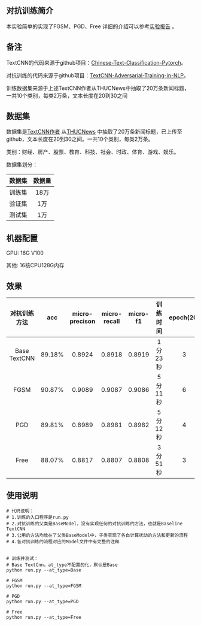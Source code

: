 ## 对抗训练简介

本实验简单的实现了FGSM、PGD、Free
详细的介绍可以参考[实验报告](documents/实验报告.pdf) 。

## 备注
TextCNN的代码来源于github项目：[Chinese-Text-Classification-Pytorch](https://github.com/649453932/Chinese-Text-Classification-Pytorc)。

对抗训练的代码来源于github项目：[TextCNN-Adversarial-Training-in-NLP](https://github.com/shshlzh/TextCNN-Adversarial-Training-in-NLP.git)。

训练数据集来源于上述TextCNN作者从THUCNews中抽取了20万条新闻标题，一共10个类别，每类2万条，文本长度在20到30之间

## 数据集

数据集是[TextCNN作者](https://github.com/649453932/Chinese-Text-Classification-Pytorch) 从[THUCNews](http://thuctc.thunlp.org/) 中抽取了20万条新闻标题，已上传至github，文本长度在20到30之间。一共10个类别，每类2万条。

类别：财经、房产、股票、教育、科技、社会、时政、体育、游戏、娱乐。

数据集划分：

|数据集|数据量|
|:--------:|:--------:|
|训练集|18万|
|验证集|1万|
|测试集|1万|

## 机器配置

GPU: 16G V100

其他: 16核CPU128G内存


## 效果

|对抗训练方法|acc|micro-precison|micro-recall|micro-f1|训练时间|epoch(20)|Test loss|实验配置|
| :--------: | :--------: | :--------: | :--------: | :--------: | :--------: | :--------: | :--------: | :--------: |
|Base TextCNN|89.18%|0.8924|0.8918|0.8919|1分23秒|3|0.34|early stop|
|FGSM|90.87%|0.9089|0.9087|0.9086|5分11秒|6|0.3|epsilon=0.1,early stop|
|PGD|89.81%|0.8989|0.8981|0.8982|5分12秒|4|0.33|epsilon=0.1,K=3,alpha=0.1,early stop|
|Free|88.07%|0.8817|0.8807|0.8808 |3分51秒|3|0.39|epsilon=0.1,M=3,early stop|


## 使用说明
```
# 代码说明：
# 1.训练的入口程序是run.py
# 2.对抗训练的父类是BaseModel，没有实现任何的对抗训练的方法，也就是Baseline TextCNN
# 3.公用的方法均放在了父类BaseModel中，子类实现了各自计算扰动的方法和更新的流程
# 4.各对抗训练的流程对应的Model文件中有完整的注释


# 训练并测试：
# Base TextCnn，at_type不配置的化，默认是Base
python run.py --at_type=Base

# FGSM
python run.py --at_type=FGSM

# PGD
python run.py --at_type=PGD

# Free
python run.py --at_type=Free
```
